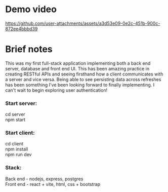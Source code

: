 # Demo video
  
https://github.com/user-attachments/assets/a3d53e09-0e2c-451b-900c-872ee4bbbd39

# Brief notes
This was my first full-stack application implementing both a back end server, database and front end UI. This has been amazing practice in creating RESTful APIs and seeing firsthand how a client communicates with a server and vice versa. Being able to see persisting data across refreshes has been something I've been looking forward to finally implementing. I can't wait to begin exploring user authentication!

### Start server: 
  cd server <br>
  npm start
  
### Start client:

  cd client <br>
  npm install <br>
  npm run dev

### Stack:

  Back end - nodejs, express, postgres <br>
  Front end - react + vite, html, css + bootstrap

